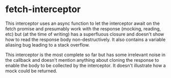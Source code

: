 # fetch-interceptor

This interceptor uses an async function to let the interceptor await on the fetch promise and presumably work with the response (mocking, reading, etc) but (at the time of writing) has a superfluous closure and doesn't show how to read the response body non-destructively. It also contains a variable aliasing bug leading to a stack overflow.

This interceptor is the most complete so far but has some irrelevant noise in the callback and doesn't mention anything about cloning the response to enable the body to be collected by the interceptor. It doesn't illustrate how a mock could be returned.